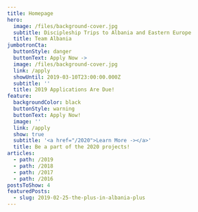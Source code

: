 ```yaml
---
title: Homepage
hero:
  image: /files/background-cover.jpg
  subtitle: Discipleship Trips to Albania and Eastern Europe
  title: Team Albania
jumbotronCta:
  buttonStyle: danger
  buttonText: Apply Now ->
  image: /files/background-cover.jpg
  link: /apply
  showUntil: 2019-03-10T23:00:00.000Z
  subtitle: ''
  title: 2019 Applications Are Due!
feature:
  backgroundColor: black
  buttonStyle: warning
  buttonText: Apply Now!
  image: ''
  link: /apply
  show: true
  subtitle: '<a href="/2020">Learn More -></a>'
  title: Be a part of the 2020 projects!
articles:
  - path: /2019
  - path: /2018
  - path: /2017
  - path: /2016
postsToShow: 4
featuredPosts:
  - slug: 2019-02-25-the-plus-in-albania-plus
---
```


